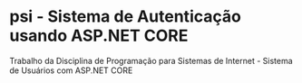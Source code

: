 # psi - Sistema de Autenticação usando ASP.NET CORE
Trabalho da Disciplina de Programação para Sistemas de Internet - Sistema de Usuários com ASP.NET CORE
